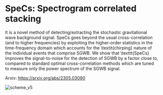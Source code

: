 # SpeCs: Spectrogram correlated stacking

It is a novel method of detecting/extracting the stochastic gravitational wave background signal. SpeCs goes beyond the usual cross-correlation (and to higher frequencies) by exploiting the higher-order statistics in the time-frequency domain which accounts for the \textit{chirping} nature of the individual events that comprise SGWB. We show that \texttt{SpeCs} improves the signal-to-noise for the detection of SGWB by a factor close to, compared to standard optimal cross-correlation methods which are tuned to measure only the power spectrum of the SGWB signal.

Arxiv: https://arxiv.org/abs/2305.03090



![scheme_v5](https://github.com/ramitdey/SpeCs/assets/51319756/56b6d89b-6d52-4a90-a53d-0a6969e1d345)
